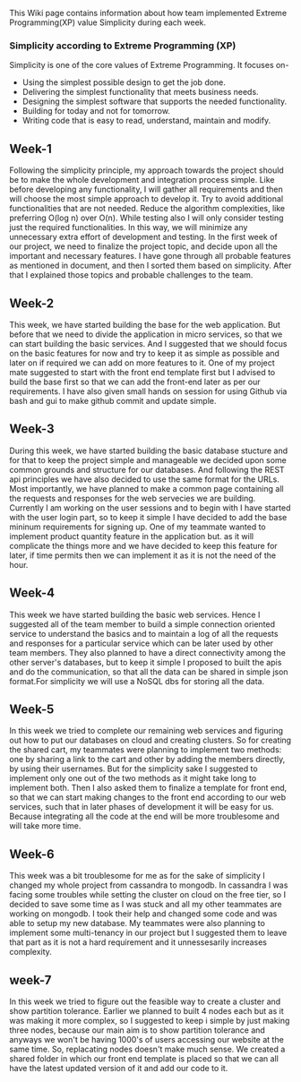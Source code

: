This Wiki page contains information about how team implemented Extreme Programming(XP) value Simplicity during each week.

### Simplicity according to Extreme Programming (XP)
Simplicity is one of the core values of Extreme Programming. It focuses on-
* Using the simplest possible design to get the job done. 
* Delivering the simplest functionality that meets business needs. 
* Designing the simplest software that supports the needed functionality. 
* Building for today and not for tomorrow. 
* Writing code that is easy to read, understand, maintain and modify. 

## Week-1
Following the simplicity principle, my approach towards the project should be to make the whole development and integration process simple. Like before developing any functionality, I will gather all requirements and then will choose the most simple approach to develop it. Try to avoid additional functionalities that are not needed. Reduce the algorithm complexities, like preferring O(log n) over O(n). While testing also I will only consider testing just the required functionalities. In this way, we will minimize any unnecessary extra effort of development and testing. 
In the first week of our project, we need to finalize the project topic, and decide upon all the important and necessary features. I have gone through all probable features as mentioned in document, and then I sorted them based on simplicity. After that I explained those topics and probable challenges to the team.

## Week-2
This week, we have started building the base for the web application. But before that we need to divide the application in micro services, so that we can start building the basic services. And I suggested that we should focus on the basic features for now and try to keep it as simple as possible and later on if required we can add on more features to it.
One of my project mate suggested to start with the front end template first but I advised to build the base first so that we can add the front-end later as per our requirements. I have also given small hands on session for using Github via bash and gui to make github commit and update simple.

## Week-3
During this week, we have started building the basic database stucture and for that to keep the project simple and manageable we decided upon some common grounds and structure for our databases. And following the REST api principles we have also decided to use the same format for the URLs. Most importantly, we have planned to make a common page containing all the requests and responses for the web servecies we are building.
Currently I am working on the user sessions and to begin with I have started with the user login part, so to keep it simple I have decided to add the base mininum requirements for signing up. One of my teammate wanted to implement product quantity feature in the application but. as it will complicate the things more and we have decided to keep this feature for later, if time permits then we can implement it as it is not the need of the hour.

## Week-4
This week we have started building the basic web services. Hence I suggested all of the team member to build a simple connection oriented service to understand the basics and to maintain a log of all the requests and responses for a particular service which can be later used by other team members. They also planned to have a direct connectivity among the other server's databases, but to keep it simple I proposed to built the apis and do the communication, so that all the data can be shared in simple json format.For simplicity we will use a NoSQL dbs for storing all the data.

## Week-5
In this week we tried to complete our remaining web services and figuring out how to put our databases on cloud and creating clusters. So for creating the shared cart, my teammates were planning to implement two methods: one by sharing a link to the cart and other by adding the members directly, by using their usernames. But for the simplicity sake I suggested to implement only one out of the two methods as it might take long to implement both.
Then I also asked them to finalize a template for front end, so that we can start making changes to the front end according to our web services, such that in later phases of development it will be easy for us. Because integrating all the code at the end will be more troublesome and will take more time.

## Week-6
This week was a bit troublesome for me as for the sake of simplicity I changed my whole project from cassandra to mongodb. In cassandra I was facing some troubles while setting the cluster on cloud on the free tier, so I decided to save some time as I was stuck and all my other teammates are working on mongodb. I took their help and changed some code and was able to setup my new database. My teammates were also planning to implement some multi-tenancy in our project but I suggested them to leave that part as it is not a hard requirement and it unnessesarily increases complexity. 

## week-7
In this week we tried to figure out the feasible way to create a cluster and show partition tolerance. Earlier we planned to built 4 nodes each but as it was making it more complex, so I suggested to keep i simple by just making three nodes, because our main aim is to show partition tolerance and anyways we won't be having 1000's of users accessing our website at the same time. So, replacating nodes doesn't make much sense. We created a shared folder in which our front end template is placed so that we can all have the latest updated version of it and add our code to it.  

